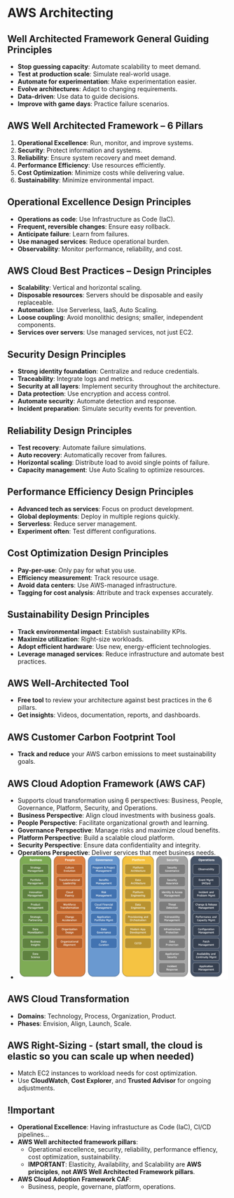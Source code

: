 # AWS Architecting

## Well Architected Framework General Guiding Principles

- **Stop guessing capacity**: Automate scalability to meet demand.
- **Test at production scale**: Simulate real-world usage.
- **Automate for experimentation**: Make experimentation easier.
- **Evolve architectures**: Adapt to changing requirements.
- **Data-driven**: Use data to guide decisions.
- **Improve with game days**: Practice failure scenarios.

## AWS Well Architected Framework – 6 Pillars

1. **Operational Excellence**: Run, monitor, and improve systems.
2. **Security**: Protect information and systems.
3. **Reliability**: Ensure system recovery and meet demand.
4. **Performance Efficiency**: Use resources efficiently.
5. **Cost Optimization**: Minimize costs while delivering value.
6. **Sustainability**: Minimize environmental impact.

## Operational Excellence Design Principles

- **Operations as code**: Use Infrastructure as Code (IaC).
- **Frequent, reversible changes**: Ensure easy rollback.
- **Anticipate failure**: Learn from failures.
- **Use managed services**: Reduce operational burden.
- **Observability**: Monitor performance, reliability, and cost.

## AWS Cloud Best Practices – Design Principles

- **Scalability**: Vertical and horizontal scaling.
- **Disposable resources**: Servers should be disposable and easily replaceable.
- **Automation**: Use Serverless, IaaS, Auto Scaling.
- **Loose coupling**: Avoid monolithic designs; smaller, independent components.
- **Services over servers**: Use managed services, not just EC2.

## Security Design Principles

- **Strong identity foundation**: Centralize and reduce credentials.
- **Traceability**: Integrate logs and metrics.
- **Security at all layers**: Implement security throughout the architecture.
- **Data protection**: Use encryption and access control.
- **Automate security**: Automate detection and response.
- **Incident preparation**: Simulate security events for prevention.

## Reliability Design Principles

- **Test recovery**: Automate failure simulations.
- **Auto recovery**: Automatically recover from failures.
- **Horizontal scaling**: Distribute load to avoid single points of failure.
- **Capacity management**: Use Auto Scaling to optimize resources.

## Performance Efficiency Design Principles

- **Advanced tech as services**: Focus on product development.
- **Global deployments**: Deploy in multiple regions quickly.
- **Serverless**: Reduce server management.
- **Experiment often**: Test different configurations.

## Cost Optimization Design Principles

- **Pay-per-use**: Only pay for what you use.
- **Efficiency measurement**: Track resource usage.
- **Avoid data centers**: Use AWS-managed infrastructure.
- **Tagging for cost analysis**: Attribute and track expenses accurately.

## Sustainability Design Principles

- **Track environmental impact**: Establish sustainability KPIs.
- **Maximize utilization**: Right-size workloads.
- **Adopt efficient hardware**: Use new, energy-efficient technologies.
- **Leverage managed services**: Reduce infrastructure and automate best practices.

## AWS Well-Architected Tool

- **Free tool** to review your architecture against best practices in the 6 pillars.
- **Get insights**: Videos, documentation, reports, and dashboards.

## AWS Customer Carbon Footprint Tool

- **Track and reduce** your AWS carbon emissions to meet sustainability goals.

## AWS Cloud Adoption Framework (AWS CAF)

- Supports cloud transformation using 6 perspectives: Business, People, Governance, Platform, Security, and Operations.
- **Business Perspective**: Align cloud investments with business goals.
- **People Perspective**: Facilitate organizational growth and learning.
- **Governance Perspective**: Manage risks and maximize cloud benefits.
- **Platform Perspective**: Build a scalable cloud platform.
- **Security Perspective**: Ensure data confidentiality and integrity.
- **Operations Perspective**: Deliver services that meet business needs.
- <img src="./images/aws-caf.png" />

## AWS Cloud Transformation

- **Domains**: Technology, Process, Organization, Product.
- **Phases**: Envision, Align, Launch, Scale.

## AWS Right-Sizing - (start small, the cloud is elastic so you can scale up when needed)

- Match EC2 instances to workload needs for cost optimization.
- Use **CloudWatch**, **Cost Explorer**, and **Trusted Advisor** for ongoing adjustments.

## !Important
- **Operational Excellence**: Having infrastucture as Code (IaC), CI/CD pipelines...
- **AWS Well architected framework pillars**:
  - Operational excellence, security, reliability, performance effiency, cost optimization, sustainability.
  - **IMPORTANT**: Elasticity, Availability, and Scalability are **AWS principles**, **not AWS Well Architected Framework pillars**.
- **AWS Cloud Adoption Framework CAF**:
  - Business, people, governane, platform, operations.